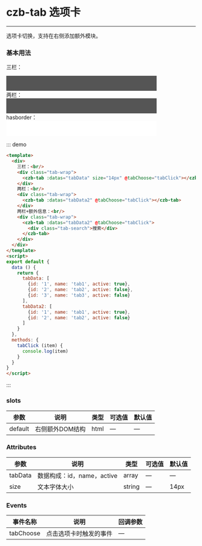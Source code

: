 <style>
  .tab-wrap{
    max-width: 360px;
    background: #555;
    padding: 20px;
  }
  .hasborder{
    background: #fff;
  }
</style>
<script>
export default {
  data () {
    return {
      tabData: [
        {id: '1', name: 'tab1', active: true},
        {id: '2', name: 'tab2', active: false},
        {id: '3', name: 'tab3', active: false}
      ],
      tabData2: [
        {id: '1', name: 'tab1', active: true},
        {id: '2', name: 'tab2', active: false}
      ]
    }
  },
  methods: {
    tabClick (item) {
      console.log(item)
    }
  }
}
</script>
# czb-tab 选项卡
----
选项卡切换，支持在右侧添加额外模块。
### 基本用法
三栏：<br/>
<div class="tab-wrap">
  <czb-tab :datas="tabData" @tabChoose="tabClick"></czb-tab>
</div>
两栏：<br/>
<div class="tab-wrap">
  <czb-tab :datas="tabData2" @tabChoose="tabClick"></czb-tab>
</div>
hasborder：<br/>
<div class="tab-wrap hasborder">
  <czb-tab :datas="tabData" :hasborder="true" @tabChoose="tabClick"></czb-tab>
</div>

::: demo
```html
<template>
  <div>
    三栏：<br/>
    <div class="tab-wrap">
      <czb-tab :datas="tabData" size="14px" @tabChoose="tabClick"></czb-tab>
    </div>
    两栏：<br/>
    <div class="tab-wrap">
      <czb-tab :datas="tabData2" @tabChoose="tabClick"></czb-tab>
    </div>
    两栏+额外信息：<br/>
    <div class="tab-wrap">
      <czb-tab :datas="tabData2" @tabChoose="tabClick">
        <div class="tab-search">搜索</div>
      </czb-tab>
    </div>
  </div>
</template>
<script>
export default {
  data () {
    return {
      tabData: [
        {id: '1', name: 'tab1', active: true},
        {id: '2', name: 'tab2', active: false},
        {id: '3', name: 'tab3', active: false}
      ],
      tabData2: [
        {id: '1', name: 'tab1', active: true},
        {id: '2', name: 'tab2', active: false}
      ]
    }
  },
  methods: {
    tabClick (item) {
      console.log(item)
    }
  }
}
</script>
```
:::
### slots
| 参数      | 说明                                 | 类型      | 可选值       | 默认值   |
|---------- |------------------------------------ |---------- |------------- |-------- |
|default    |	右侧额外DOM结构  |	html   |	—           |	  —     |
### Attributes
| 参数      | 说明                                 | 类型      | 可选值       | 默认值   |
|---------- |------------------------------------ |---------- |------------- |-------- |
|tabData	  | 数据构成：id，name，active  |	array   | —   |— |
|size 	| 文本字体大小  |	string   | —   | 14px |
### Events
| 事件名称      | 说明       | 回调参数   |
|------------- |----------- |---------  |
|tabChoose    |点击选项卡时触发的事件| —  |